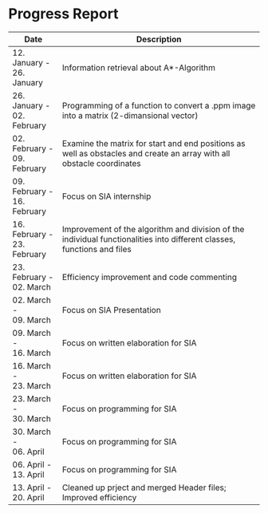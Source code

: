 # Progress Report

|Date|Description|
|----|-----------|
|12. January - <br /> 26. January|Information retrieval about A*-Algorithm|
|26. January - <br /> 02. February|Programming of a function to convert a .ppm image into a matrix (2-dimansional vector)|
|02. February - <br /> 09. February|Examine the matrix for start and end positions as well as obstacles and create an array with all obstacle coordinates|
|09. February - <br /> 16. February|Focus on SIA internship|
|16. February - <br /> 23. February|Improvement of the algorithm and division of the individual functionalities into different classes, functions and files|
|23. February - <br /> 02. March|Efficiency improvement and code commenting|
|02. March - <br /> 09. March|Focus on SIA Presentation|
|09. March - <br /> 16. March|Focus on written elaboration for SIA|
|16. March - <br /> 23. March|Focus on written elaboration for SIA|
|23. March - <br /> 30. March|Focus on programming for SIA|
|30. March - <br /> 06. April|Focus on programming for SIA|
|06. April - <br /> 13. April|Focus on programming for SIA|
|13. April - <br /> 20. April|Cleaned up prject and merged Header files; Improved efficiency|
